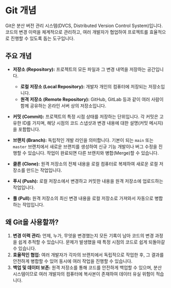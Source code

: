 # Git 개념

Git은 분산 버전 관리 시스템(DVCS, Distributed Version Control System)입니다. 코드의 변경 이력을 체계적으로 관리하고, 여러 개발자가 협업하여 프로젝트를 효율적으로 진행할 수 있도록 돕는 도구입니다.

## 주요 개념

*   **저장소 (Repository):** 프로젝트의 모든 파일과 그 변경 내역을 저장하는 공간입니다.
    *   **로컬 저장소 (Local Repository):** 개발자 개인의 컴퓨터에 저장되는 저장소입니다.
    *   **원격 저장소 (Remote Repository):** GitHub, GitLab 등과 같이 여러 사람이 함께 공유하는 온라인 서버 상의 저장소입니다.

*   **커밋 (Commit):** 프로젝트의 특정 시점 상태를 저장하는 단위입니다. 각 커밋은 고유한 ID를 가지며, 해당 시점의 코드 스냅샷과 변경 내용에 대한 설명(커밋 메시지)을 포함합니다.

*   **브랜치 (Branch):** 독립적인 개발 라인을 의미합니다. 기본이 되는 `main` 또는 `master` 브랜치에서 새로운 브랜치를 생성하여 신규 기능 개발이나 버그 수정을 진행할 수 있습니다. 작업이 완료되면 다른 브랜치와 병합(Merge)할 수 있습니다.

*   **클론 (Clone):** 원격 저장소의 전체 내용을 로컬 컴퓨터로 복제하여 새로운 로컬 저장소를 만드는 작업입니다.

*   **푸시 (Push):** 로컬 저장소에서 변경하고 커밋한 내용을 원격 저장소에 업로드하는 작업입니다.

*   **풀 (Pull):** 원격 저장소의 최신 변경 내용을 로컬 저장소로 가져와서 자동으로 병합하는 작업입니다.

## 왜 Git을 사용할까?

1.  **변경 이력 관리:** 언제, 누가, 무엇을 변경했는지 모든 기록이 남아 코드의 변경 과정을 쉽게 추적할 수 있습니다. 문제가 발생했을 때 특정 시점의 코드로 쉽게 되돌아갈 수 있습니다.
2.  **효율적인 협업:** 여러 개발자가 각자의 브랜치에서 독립적으로 작업한 후, 그 결과를 안전하게 병합할 수 있어 동시에 여러 작업을 진행할 수 있습니다.
3.  **백업 및 데이터 보존:** 원격 저장소를 통해 코드를 안전하게 백업할 수 있으며, 분산 시스템이므로 여러 개발자의 컴퓨터에 복사본이 존재하여 데이터 유실 위험이 적습니다.
